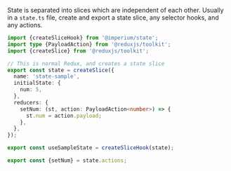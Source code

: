 State is separated into slices which are independent of each other. Usually in a `state.ts` file, create and export a state
slice, any selector hooks, and any actions.

```typescript jsx
import {createSliceHook} from '@imperium/state';
import type {PayloadAction} from '@reduxjs/toolkit';
import {createSlice} from '@reduxjs/toolkit';

// This is normal Redux, and creates a state slice
export const state = createSlice({
  name: 'state-sample',
  initialState: {
    num: 5,
  },
  reducers: {
    setNum: (st, action: PayloadAction<number>) => {
      st.num = action.payload;
    },
  },
});

export const useSampleState = createSliceHook(state);

export const {setNum} = state.actions;
```
